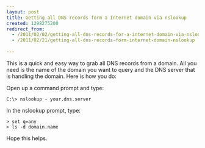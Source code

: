 ```yaml
---
layout: post
title: Getting all DNS records form a Internet domain via nslookup
created: 1298275200
redirect_from:
  - /2011/02/02/getting-all-dns-records-for-a-internet-domain-via-nslookup
  - /2011/02/21/getting-all-dns-records-form-internet-domain-nslookup
  
---
```

This is a quick and easy way to grab all DNS records from a domain. All you need is the name of the domain you want to query and the DNS server that is handling the domain. Here is how you do:

Open up a command prompt and type:

~~~dos
C:\> nslookup - your.dns.server
~~~

In the nslookup prompt, type:

~~~dos
> set q=any
> ls -d domain.name
~~~

Hope this helps.
